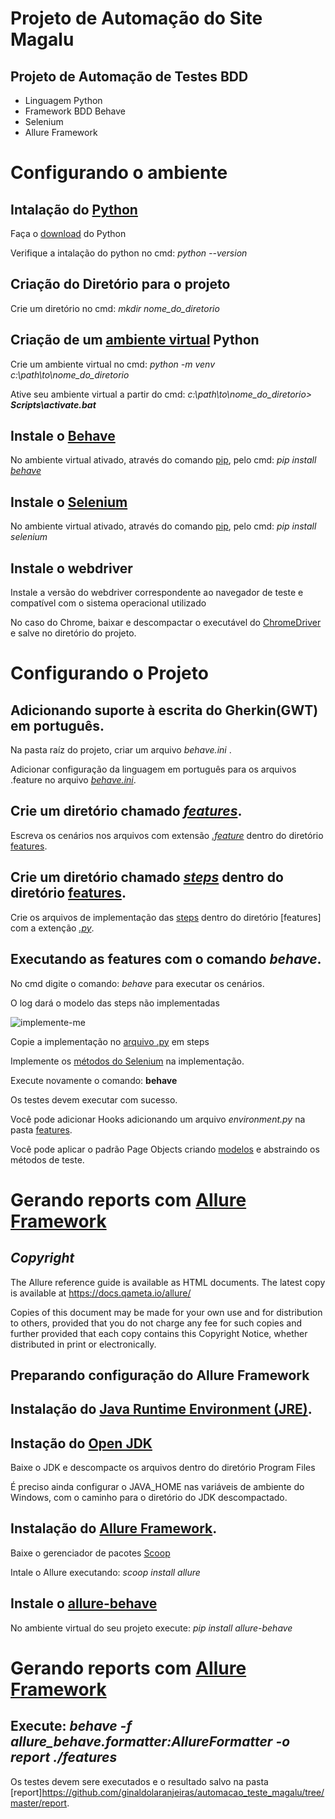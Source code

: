 # Projeto de Automação do Site Magalu


## Projeto de Automação de Testes BDD

* Linguagem Python
* Framework BDD Behave
* Selenium
* Allure Framework



# Configurando o ambiente


## Intalação do [Python](https://www.python.org/)

Faça o [download](https://www.python.org/downloads/) do Python 

Verifique a intalação do python no cmd:   *python --version*


## Criação do Diretório para o projeto

Crie um diretório no cmd:   *mkdir nome_do_diretorio*

## Criação de um [ambiente virtual](https://docs.python.org/3/library/venv.html?highlight=venv#module-venv) Python

Crie um ambiente virtual no cmd:  *python -m venv c:\path\to\nome_do_diretorio*

Ative seu ambiente virtual a partir do cmd:  _c:\path\to\nome_do_diretorio> **Scripts\activate.bat**_

## Instale o [Behave](https://behave.readthedocs.io/en/stable/index.html)

No ambiente virtual ativado, através do comando [pip](https://docs.python.org/3/tutorial/venv.html?highlight=pip), pelo cmd: _pip install [behave](https://pypi.org/project/behave/)_

## Instale o [Selenium](https://pypi.org/project/selenium/)

No ambiente virtual ativado, através do comando [pip](https://docs.python.org/3/tutorial/venv.html?highlight=pip), pelo cmd: _pip install selenium_

## Instale o webdriver

Instale a versão do webdriver correspondente ao navegador de teste e compatível com o sistema operacional utilizado

No caso do Chrome, baixar e descompactar o executável do [ChromeDriver](https://chromedriver.chromium.org/home) e salve no diretório do projeto.


# Configurando o Projeto

## Adicionando suporte à escrita do Gherkin(GWT) em português.

Na pasta raíz do projeto, criar um arquivo _behave.ini_ .

Adicionar configuração da linguagem em português para os arquivos .feature no arquivo [_behave.ini_](https://github.com/ginaldolaranjeiras/automacao_teste_magalu/blob/93c683ef1e2503651dee4d722cd46fadf7859f9e/behave.ini).


## Crie um diretório chamado [_features_](https://github.com/ginaldolaranjeiras/automacao_teste_magalu/tree/master/features). 

Escreva os cenários nos arquivos com extensão [_.feature_](features/busca_produto.feature) dentro do diretório [features](https://github.com/ginaldolaranjeiras/automacao_teste_magalu/tree/master/features).

## Crie um diretório chamado [_steps_](https://github.com/ginaldolaranjeiras/automacao_teste_magalu/tree/master/features/steps) dentro do diretório [features](https://github.com/ginaldolaranjeiras/automacao_teste_magalu/tree/master/features).

Crie os arquivos de implementação das [steps](https://github.com/ginaldolaranjeiras/automacao_teste_magalu/tree/master/features/steps) dentro do diretório [features] com a extenção [_.py_](features/steps/busca_produto.py).

## Executando as features com o comando _behave_.

No cmd digite o comando: _behave_ para executar os cenários.

O log dará o modelo das steps não implementadas

![implemente-me](https://user-images.githubusercontent.com/50729163/121734611-6107b900-cacb-11eb-9118-00c0f997d899.jpg)

Copie a implementação no [arquivo .py](features/steps/busca_produto.py) em steps

Implemente os [métodos do Selenium](features/steps/busca_produto.py) na implementação.

Execute novamente o comando: __behave__

Os testes devem executar com sucesso.

Você pode adicionar Hooks adicionando um arquivo _environment.py_ na pasta [features](https://github.com/ginaldolaranjeiras/automacao_teste_magalu/tree/master/features).

Você pode aplicar o padrão Page Objects criando [modelos](features/pages/magalu_page.py) e abstraindo os métodos de teste.


# Gerando reports com [Allure Framework](https://docs.qameta.io/allure/)

## *Copyright*
The Allure reference guide is available as HTML documents. The latest copy is available at https://docs.qameta.io/allure/

Copies of this document may be made for your own use and for distribution to others, provided that you do not charge any fee for such copies and further provided that each copy contains this Copyright Notice, whether distributed in print or electronically.

## Preparando configuração do Allure Framework

## Instalação do [Java Runtime Environment (JRE)](https://www.java.com/pt-BR/download/manual.jsp).

## Instação do [Open JDK](https://openjdk.java.net/)

Baixe o JDK e descompacte os arquivos dentro do diretório Program Files

É preciso ainda configurar o JAVA_HOME nas variáveis de ambiente do Windows, com o caminho para o diretório do JDK descompactado.

## Instalação do [Allure Framework](https://docs.qameta.io/allure/#_get_started).

Baixe o gerenciador de pacotes [Scoop](https://scoop.sh/)

Intale o Allure executando: _scoop install allure_

## Instale o [allure-behave](https://pypi.org/project/allure-behave/)

No ambiente virtual do seu projeto execute: _pip install allure-behave_


# Gerando reports com  [Allure Framework](https://docs.qameta.io/allure/)

## Execute: _behave -f allure_behave.formatter:AllureFormatter -o report ./features_

Os testes devem sere executados e o resultado salvo na pasta [report]https://github.com/ginaldolaranjeiras/automacao_teste_magalu/tree/master/report.



